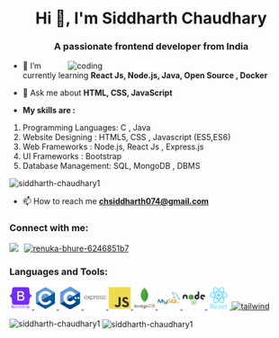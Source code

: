 <h1 align="center">Hi 👋, I'm Siddharth Chaudhary</h1>
<h3 align="center">A passionate frontend developer from India</h3>

<img align="right" alt="coding" width="400" src="https://user-images.githubusercontent.com/74038190/225813708-98b745f2-7d22-48cf-9150-083f1b00d6c9.gif">

- 🌱 I’m currently learning **React Js, Node.js, Java, Open Source , Docker**

- 💬 Ask me about **HTML, CSS, JavaScript**

- **My skills are :**
1. Programming Languages: C , Java 
2.	Website Designing : HTML5, CSS , Javascript (ES5,ES6)
3.	Web Frameworks : Node.js, React Js , Express.js
4.	UI Frameworks : Bootstrap
5.	Database Management: SQL, MongoDB , DBMS

<p align="left"> <img src="https://komarev.com/ghpvc/?username=siddharth-chaudhary1&label=Profile%20views&color=0e75b6&style=flat" alt="siddharth-chaudhary1" /> </p>

- 📫 How to reach me **chsiddharth074@gmail.com**

<h3 align="left">Connect with me:</h3>
<p align="left">
<a href="https://www.linkedin.com/in/siddharth-chaudhary-7190b3230/" target="blank"><img align="center" src="https://cdn.jsdelivr.net/npm/simple-icons@3.0.1/icons/linkedin.svg" alt="renuka-bhure-6246851b7" height="30" width="40" /></a>
<a href="mailto:chsiddharth074@gmail.com">
  <img align="left" width="26px" src="https://cdn.jsdelivr.net/npm/simple-icons@v3/icons/gmail.svg" />
</a>
</p>

<h3 align="left">Languages and Tools:</h3>
<p align="left"> <a href="https://getbootstrap.com" target="_blank" rel="noreferrer"> <img src="https://raw.githubusercontent.com/devicons/devicon/master/icons/bootstrap/bootstrap-plain-wordmark.svg" alt="bootstrap" width="40" height="40"/> </a> <a href="https://www.cprogramming.com/" target="_blank" rel="noreferrer"> <img src="https://raw.githubusercontent.com/devicons/devicon/master/icons/c/c-original.svg" alt="c" width="40" height="40"/> </a> <a href="https://www.w3schools.com/cpp/" target="_blank" rel="noreferrer"> <img src="https://raw.githubusercontent.com/devicons/devicon/master/icons/cplusplus/cplusplus-original.svg" alt="cplusplus" width="40" height="40"/> </a> <a href="https://expressjs.com" target="_blank" rel="noreferrer"> <img src="https://raw.githubusercontent.com/devicons/devicon/master/icons/express/express-original-wordmark.svg" alt="express" width="40" height="40"/> </a> <a href="https://developer.mozilla.org/en-US/docs/Web/JavaScript" target="_blank" rel="noreferrer"> <img src="https://raw.githubusercontent.com/devicons/devicon/master/icons/javascript/javascript-original.svg" alt="javascript" width="40" height="40"/> </a> <a href="https://www.mongodb.com/" target="_blank" rel="noreferrer"> <img src="https://raw.githubusercontent.com/devicons/devicon/master/icons/mongodb/mongodb-original-wordmark.svg" alt="mongodb" width="40" height="40"/> </a> <a href="https://www.mysql.com/" target="_blank" rel="noreferrer"> <img src="https://raw.githubusercontent.com/devicons/devicon/master/icons/mysql/mysql-original-wordmark.svg" alt="mysql" width="40" height="40"/> </a> <a href="https://nodejs.org" target="_blank" rel="noreferrer"> <img src="https://raw.githubusercontent.com/devicons/devicon/master/icons/nodejs/nodejs-original-wordmark.svg" alt="nodejs" width="40" height="40"/> </a> <a href="https://reactjs.org/" target="_blank" rel="noreferrer"> <img src="https://raw.githubusercontent.com/devicons/devicon/master/icons/react/react-original-wordmark.svg" alt="react" width="40" height="40"/> </a> <a href="https://tailwindcss.com/" target="_blank" rel="noreferrer"> <img src="https://www.vectorlogo.zone/logos/tailwindcss/tailwindcss-icon.svg" alt="tailwind" width="40" height="40"/> </a> </p>

<p><img align="left" src="https://github-readme-stats.vercel.app/api/top-langs?username=siddharth-chaudhary1&show_icons=true&locale=en&layout=compact" alt="siddharth-chaudhary1" /></p>

<p>&nbsp;<img align="center" src="https://github-readme-stats.vercel.app/api?username=siddharth-chaudhary1&show_icons=true&locale=en" alt="siddharth-chaudhary1" /></p>
